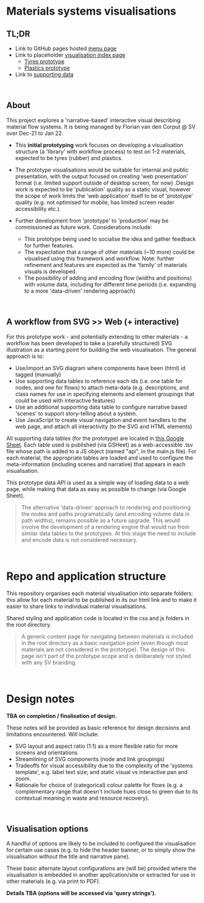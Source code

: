 # Materials systems visualisations
## TL;DR
- Link to GitHub pages hosted [menu page](https://sv-data-projects.github.io/materials-system)  
- Link to placeholder [visualisation index page](https://sv-data-projects.github.io/materials-systems/)
  - [Tyres prototype](https://sv-data-projects.github.io/materials-systems/tyres/)
  - [Plastics prototype](https://sv-data-projects.github.io/materials-systems/plastics/)
- Link to [supporting data](https://docs.google.com/spreadsheets/d/1hrwNUVpjX_990lH1BuGyu3-8AxauoPYknTgJDSGfQ3I)

&nbsp;
## About
This project explores a 'narrative-based' interactive visual describing material flow systems. It is being  managed by Florian van den Corput @ SV over Dec-21 to Jan 22.

- This **initial prototyping** work focuses on developing a visualisation structure (a 'library' with workflow process) to test on 1-2 materials, expected to be tyres (rubber) and plastics. 

- The prototype visualisations would be suitable for internal and public presentation, with the output focused on creating 'web presentation' format  (i.e. limited support outside of desktop screen, for now) .Design work is expected to be 'publication' quality as a static visual, however the scope of work limits the 'web application' itself to be of 'prototype' quality (e.g. not optimised for mobile, has limited screen reader accessibility etc.). 

- Further development from 'prototype' to 'production' may be commissioned as future work. Considerations include: 

  - This prototype being used to socialise the idea and gather feedback for further features.
  - The expectation that a range of other materials (~10 more) could be visualised using this framework and workflow. Note: further refinement and features are expected as the 'family' of materials visuals is developed.
  - The possibility of adding and encoding flow (widths and positions) with volume data, including for different time periods (i.e. expanding to a more 'data-driven' rendering approach)

&nbsp;
## A workflow from SVG >> Web (+ interactive)

For this prototype work - and potentially extending to other materials - a workflow has been developed to take a (carefully structured) SVG illustration as a starting point for building the web visualisation.
The general approach is to:
  - Use/import an SVG diagram where components have been (html) id tagged (manually)
  - Use supporting data tables to reference each ids (i.e. one table for nodes,  and one for flows) to attach meta-data (e.g. descriptions, and class names for use in specifying elements and element groupings that could be used with interactive features) 
  - Use an additional supporting data table to configure narrative based 'scenes' to support story-telling about a system.
  - Use JavaScript to create visual navigation and event handlers to the web page, and attach all interactivity (to the SVG and HTML elements)

All supporting data tables (for the prototype) are located in [this Google Sheet](https://docs.google.com/spreadsheets/d/1hrwNUVpjX_990lH1BuGyu3-8AxauoPYknTgJDSGfQ3I). Each table used is published (via GSHeet) as a web-accessible .tsv file whose path is added to a JS object (named "api", in the main.js file). For each material, the appropriate tables are loaded and used to configure the meta-information (including scenes and narrative) that appears in each visualisation.

This prototype data API is used as a simple way of loading data to a web page, while making that data as easy as possible to change (via Google Sheet). 

> The alternative 'data-driven' approach to rendering and positioning  the nodes and paths programatically (and encoding volume data in path widths), remains possible as a future upgrade. This would involve the development of a rendering engine that would run from similar data tables to the prototypes. At this stage the need to include and encode data is not considered necessary.


&nbsp;
# Repo and application structure

This repository organises each material visualisation into separate folders: this allow for each material to be published in its our html link and to make it easier to share links to individual material visualisations. 

Shared styling and application code is located in the css and js folders in the root directory.

> A generic content page for navigating between materials is included in the root directory as a basic navigation point (even though most materials are not considered in the prototype). The design of this page isn't part of the prototype scope and is deliberately not styled with any SV branding.  

&nbsp;
# Design notes 
**TBA on completion / finalisation of design.** 

These notes will be provided as basic reference for design decisions and limitations encountered. Will include:
- SVG layout and aspect ratio (1:1) as a more flexible ratio for more screens and orientations
- Streamlining of SVG components (node and link groupings)
- Tradeoffs for visual accessibility due to the complexity of the 'systems template', e.g. label text size; and static visual vs interactive pan and zoom.
- Rationale for choice of (categorical) colour palette for flows (e.g. a complementary range that doesn't include hues close to green due to its contextual meaning in waste and resource recovery).

&nbsp;
## Visualisation options
A handful of options are likely to be included to configured the visualisation for certain use cases (e.g. to hide the header banner, or to simply show the visualisation without the title and narrative pane).

These basic alternate layout configurations are (will be) provided where the visualisation is embedded in another application/site or extracted for use in other materials (e.g. via print to PDF). 

**Details TBA (options will be accessed via 'query strings').**